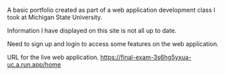 A basic portfolio created as part of a web application development class I took at Michigan State University. 

Information I have displayed on this site is not all up to date.

Need to sign up and login to access some features on the web application.

URL for the live web application.
https://final-exam-3s6hg5yxua-uc.a.run.app/home
